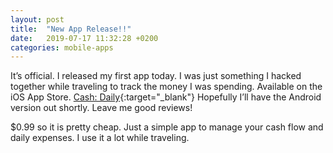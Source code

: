 ```yaml
---
layout: post
title:  "New App Release!!"
date:   2019-07-17 11:32:28 +0200
categories: mobile-apps
---
```


It’s official. I released my first app today. I was just something I hacked together while traveling to track the money I was spending. Available on the iOS App Store. [Cash: Daily](https://apps.apple.com/us/app/cash-daily/id1471456584){:target="_blank"} Hopefully I’ll have the Android version out shortly. Leave me good reviews!

$0.99 so it is pretty cheap.  Just a simple app to manage your cash flow and daily expenses.  I use it a lot while traveling.
